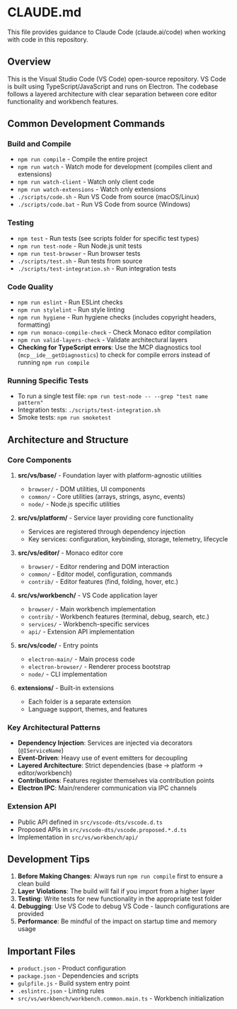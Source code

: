 # CLAUDE.md

This file provides guidance to Claude Code (claude.ai/code) when working with code in this repository.

## Overview

This is the Visual Studio Code (VS Code) open-source repository. VS Code is built using TypeScript/JavaScript and runs on Electron. The codebase follows a layered architecture with clear separation between core editor functionality and workbench features.

## Common Development Commands

### Build and Compile
- `npm run compile` - Compile the entire project
- `npm run watch` - Watch mode for development (compiles client and extensions)
- `npm run watch-client` - Watch only client code
- `npm run watch-extensions` - Watch only extensions
- `./scripts/code.sh` - Run VS Code from source (macOS/Linux)
- `./scripts/code.bat` - Run VS Code from source (Windows)

### Testing
- `npm test` - Run tests (see scripts folder for specific test types)
- `npm run test-node` - Run Node.js unit tests
- `npm run test-browser` - Run browser tests
- `./scripts/test.sh` - Run tests from source
- `./scripts/test-integration.sh` - Run integration tests

### Code Quality
- `npm run eslint` - Run ESLint checks
- `npm run stylelint` - Run style linting
- `npm run hygiene` - Run hygiene checks (includes copyright headers, formatting)
- `npm run monaco-compile-check` - Check Monaco editor compilation
- `npm run valid-layers-check` - Validate architectural layers
- **Checking for TypeScript errors**: Use the MCP diagnostics tool (`mcp__ide__getDiagnostics`) to check for compile errors instead of running `npm run compile`

### Running Specific Tests
- To run a single test file: `npm run test-node -- --grep "test name pattern"`
- Integration tests: `./scripts/test-integration.sh`
- Smoke tests: `npm run smoketest`

## Architecture and Structure

### Core Components

1. **src/vs/base/** - Foundation layer with platform-agnostic utilities
   - `browser/` - DOM utilities, UI components
   - `common/` - Core utilities (arrays, strings, async, events)
   - `node/` - Node.js specific utilities

2. **src/vs/platform/** - Service layer providing core functionality
   - Services are registered through dependency injection
   - Key services: configuration, keybinding, storage, telemetry, lifecycle

3. **src/vs/editor/** - Monaco editor core
   - `browser/` - Editor rendering and DOM interaction
   - `common/` - Editor model, configuration, commands
   - `contrib/` - Editor features (find, folding, hover, etc.)

4. **src/vs/workbench/** - VS Code application layer
   - `browser/` - Main workbench implementation
   - `contrib/` - Workbench features (terminal, debug, search, etc.)
   - `services/` - Workbench-specific services
   - `api/` - Extension API implementation

5. **src/vs/code/** - Entry points
   - `electron-main/` - Main process code
   - `electron-browser/` - Renderer process bootstrap
   - `node/` - CLI implementation

6. **extensions/** - Built-in extensions
   - Each folder is a separate extension
   - Language support, themes, and features

### Key Architectural Patterns

- **Dependency Injection**: Services are injected via decorators (`@IServiceName`)
- **Event-Driven**: Heavy use of event emitters for decoupling
- **Layered Architecture**: Strict dependencies (base → platform → editor/workbench)
- **Contributions**: Features register themselves via contribution points
- **Electron IPC**: Main/renderer communication via IPC channels

### Extension API
- Public API defined in `src/vscode-dts/vscode.d.ts`
- Proposed APIs in `src/vscode-dts/vscode.proposed.*.d.ts`
- Implementation in `src/vs/workbench/api/`

## Development Tips

1. **Before Making Changes**: Always run `npm run compile` first to ensure a clean build
2. **Layer Violations**: The build will fail if you import from a higher layer
3. **Testing**: Write tests for new functionality in the appropriate test folder
4. **Debugging**: Use VS Code to debug VS Code - launch configurations are provided
5. **Performance**: Be mindful of the impact on startup time and memory usage

## Important Files
- `product.json` - Product configuration
- `package.json` - Dependencies and scripts
- `gulpfile.js` - Build system entry point
- `.eslintrc.json` - Linting rules
- `src/vs/workbench/workbench.common.main.ts` - Workbench initialization